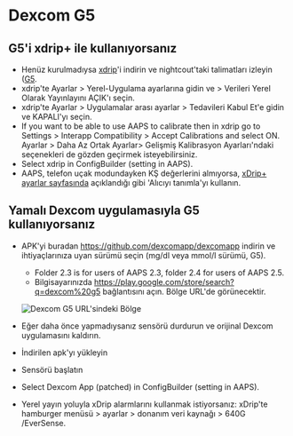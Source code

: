 # Dexcom G5

## G5'i xdrip+ ile kullanıyorsanız

-   Henüz kurulmadıysa [xdrip](https://github.com/NightscoutFoundation/xDrip)'i indirin ve nightcout'taki talimatları izleyin ([G5](http://www.nightscout.info/wiki/welcome/nightscout-with-xdrip-and-dexcom-share-wireless/xdrip-with-g5-support).
-   xdrip'te Ayarlar > Yerel-Uygulama ayarlarına gidin ve > Verileri Yerel Olarak Yayınlayını AÇIK'ı seçin.
-   xdrip'te Ayarlar > Uygulamalar arası ayarlar > Tedavileri Kabul Et'e gidin ve KAPALI'yı seçin.
-   If you want to be able to use AAPS to calibrate then in xdrip go to Settings > Interapp Compatibility > Accept Calibrations and select ON. Ayarlar > Daha Az Ortak Ayarlar> Gelişmiş Kalibrasyon Ayarları'ndaki seçenekleri de gözden geçirmek isteyebilirsiniz.
-   Select xdrip in ConfigBuilder (setting in AAPS).
-   AAPS, telefon uçak modundayken KŞ değerlerini almıyorsa, [xDrip+ ayarlar sayfasında](../Configuration/xdrip.md) açıklandığı gibi 'Alıcıyı tanımla'yı kullanın.

## Yamalı Dexcom uygulamasıyla G5 kullanıyorsanız

-   APK'yi buradan <https://github.com/dexcomapp/dexcomapp> indirin ve ihtiyaçlarınıza uyan sürümü seçin (mg/dl veya mmol/l sürümü, G5).

    -   Folder 2.3 is for users of AAPS 2.3, folder 2.4 for users of AAPS 2.5.
    -   Bilgisayarınızda <https://play.google.com/store/search?q=dexcom%20g5> bağlantısını açın. Bölge URL'de görünecektir.

    ![Dexcom G5 URL'sindeki Bölge](../images/DexcomG5regionURL.PNG)

-   Eğer daha önce yapmadıysanız sensörü durdurun ve orijinal Dexcom uygulamasını kaldırın.

-   İndirilen apk'yı yükleyin

-   Sensörü başlatın

-   Select Dexcom App (patched) in ConfigBuilder (setting in AAPS).

-   Yerel yayın yoluyla xDrip alarmlarını kullanmak istiyorsanız: xDrip'te hamburger menüsü > ayarlar > donanım veri kaynağı > 640G /EverSense.

